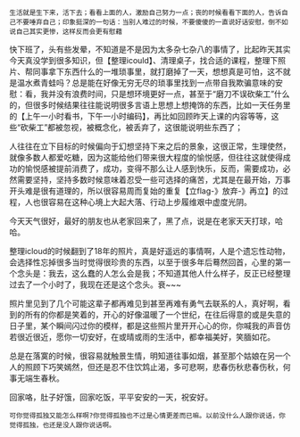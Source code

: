 ```
生活就是生下来，活下去；看看上面的人，激励自己努力一点；丧的时候看看下面的人，告诉自己不要唾弃自己；印象挺深的一句话：当别人难过的时候，不要傻傻的一直说好话安慰，倒不如说自己其实更惨，这样反而会更有慰藉
```

快下班了，头有些发晕，不知道是不是因为太多杂七杂八的事情了，比起昨天其实今天真没学到很多知识，但【整理icould】、清理桌子，找合适的课程，整理下照片、帮同事拿下东西什么的一堆琐事里，就打磨掉了一天，想想真是可怕，这不就是温水煮青蛙吗？总是能在好像无穷无尽的琐事里找到一点带自我欺骗意味的安慰：看，我并没有浪费时间，只是想环境更好一点，甚至于“磨刀不误砍柴工”什么的，但很多时候结果往往能说明很多言语上思想上想掩饰的东西，比如一天任务里的【上午一小时看书，下午一小时编码】，再比如回顾昨天上课的内容等等，这些“砍柴工”都被忽视，被概念化，被丢弃了，这很能说明些东西了；

人往往在立下目标的时候偏向于幻想坚持下来之后的景象，这很正常，生理使然，就像多数人都爱吃糖，因为这能给他们带来很大程度的愉悦感，但往往这就使得成功的愉悦感被提前消费了，成功，变得不那么让人感到快乐，反而，需要成功，必然需要坚持，坚持多数时候意味着忍受一些可选择的痛苦，尤其是在最开始，万事开头难是很有道理的，所以很容易周而复始的重复【立flag-》放弃-》再立】的过程，人也很容易在这种心境上大起大落、行动上步履维艰中虚度光阴。

今天天气很好，最好的朋友也从老家回来了，黑了点，说是在老家天天打球，哈哈。

整理icloud的时候翻到了18年的照片，真是好遥远的事情啊，人是个遗忘性动物，会选择性忘掉很多当时觉得很珍贵的东西，以至于很多年后蓦然回首，心里的第一个念头是：我去，这么蠢的人怎么会是我；不知道其他人什么样子，反正已经整理过去了一个小时了，我现在还是这个念头。衰~~~

照片里见到了几个可能这辈子都再难见到甚至再难有勇气去联系的人，真好啊，看到的所有的你都是笑着的，开心的好像温暖了一个世纪，在往后得意的或是失意的日子里，某个瞬间闪过你的模样，都是这些照片里开开心心的你，你喊我的声音仿若很近很近，愿你一切安好，在或晴或雨的生活中，都幸福美好，笑腼如花。

总是在落寞的时候，很容易就触景生情，明知道往事如烟，甚至那个姑娘在另一个人的照顾下巧笑嫣然，但还是忍不住饮鸩止渴，多可悲啊，悲春伤秋悲春伤秋，何事无端生春秋。

回家咯，肚子好饿，回家吃饭，平平安安的一天，祝安好。

```
可你觉得孤独又能怎么样啊?你觉得孤独也不过是心情更差而已嘛。以前没什么人跟你说话，你觉得孤独，也还是没人跟你说话啊。
```



